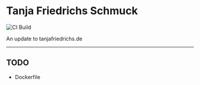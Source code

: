 # Tanja Friedrichs Schmuck

![CI Build](https://circleci.com/gh/BFriedrichs/tfschmuck.svg?style=shield&circle-token=05cf235d9f2ce76fd7eb540b0c03f557d063fa71)

An update to tanjafriedrichs.de

---
## TODO

* Dockerfile

